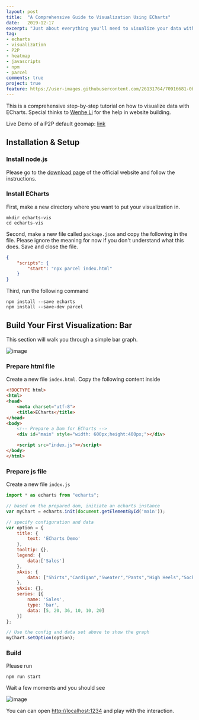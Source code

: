 ```yaml
---
layout: post
title:  "A Comprehensive Guide to Visualization Using ECharts"
date:   2019-12-17
excerpt: "Just about everything you'll need to visualize your data with ECharts"
tag:
- echarts 
- visualization
- P2P
- heatmap
- javascripts
- npm
- parcel
comments: true
project: true
feature: https://user-images.githubusercontent.com/26131764/70916681-0bc62500-2057-11ea-87a7-2b49ba113509.png
---
```


This is a comprehensive step-by-step tutorial on how to visualize data with ECharts. Special thinks to [Wenhe Li](https://portfolio.steins.live) for the help in website building.

Live Demo of a P2P default geomap: [link](honors.anpu.li)

## Installation & Setup

### Install node.js

Please go to the [download page](https://nodejs.org/en/download/) of the official website and follow the instructions.

### Install ECharts

First, make a new directory where you want to put your visualization in.

```shell
mkdir echarts-vis
cd echarts-vis
```

Second, make a new file called `package.json` and copy the following in the file. Please ignore the meaning for now if you don't understand what this does. Save and close the file.

```json
{
    "scripts": {
        "start": "npx parcel index.html"
    }
}
```

Third, run the following command

```shell
npm install --save echarts
npm install --save-dev parcel
```

## Build Your First Visualization: Bar

This section will walk you through a simple bar graph.

![image](https://user-images.githubusercontent.com/26131764/70975935-e2080f00-20e5-11ea-9163-1b0903817dde.png)

### Prepare html file

Create a new file `index.html`. Copy the following content inside

```html
<!DOCTYPE html>
<html>
<head>
    <meta charset="utf-8">
    <title>ECharts</title>
</head>
<body>
    <!-- Prepare a Dom for ECharts -->
    <div id="main" style="width: 600px;height:400px;"></div>

    <script src="index.js"></script>
</body>
</html>
```

### Prepare js file

Create a new file `index.js`

```javascript
import * as echarts from "echarts";

// based on the prepared dom, initiate an echarts instance
var myChart = echarts.init(document.getElementById('main'));

// specify configuration and data
var option = {
    title: {
        text: 'ECharts Demo'
    },
    tooltip: {},
    legend: {
        data:['Sales']
    },
    xAxis: {
        data: ["Shirts","Cardigan","Sweater","Pants","High Heels","Socks"]
    },
    yAxis: {},
    series: [{
        name: 'Sales',
        type: 'bar',
        data: [5, 20, 36, 10, 10, 20]
    }]
};

// Use the config and data set above to show the graph
myChart.setOption(option);
```

### Build

Please run

```shell
npm run start
```

Wait a few moments and you should see

![image](https://user-images.githubusercontent.com/26131764/70975659-53938d80-20e5-11ea-8fa0-19c318c31251.png)

You can can open <http://localhost:1234> and play with the interaction.
